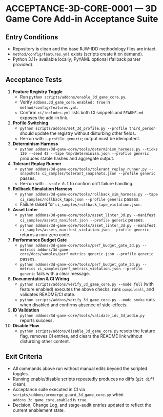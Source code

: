 # ACCEPTANCE-3D-CORE-0001 — 3D Game Core Add-in Acceptance Suite

## Entry Conditions
- Repository is clean and the base RJW-IDD methodology files are intact.
- `method/config/features.yml` exists (scripts create it on demand).
- Python 3.11+ available locally; PyYAML optional (fallback parser provided).

## Acceptance Tests
1. **Feature Registry Toggle**
   - Run `python scripts/addons/enable_3d_game_core.py`.
   - Verify `addons.3d_game_core.enabled: true` in `method/config/features.yml`.
   - Confirm `ci/includes.yml` lists both CI snippets and `README.md` exposes the add-in link.
2. **Profile Switching**
   - `python scripts/addons/set_3d_profile.py --profile third_person` should update the registry without disturbing other fields.
   - Re-run with `--profile generic`; output must be idempotent.
3. **Determinism Harness**
   - `python addons/3d-game-core/tools/determinism_harness.py --ticks 120 --seed 42 --tape tmp/determinism.json --profile generic` produces stable hashes and aggregate output.
4. **Tolerant Replay Runner**
   - `python addons/3d-game-core/tools/tolerant_replay_runner.py --snapshots ci_samples/tolerant_snapshots.json --profile generic` passes.
   - Re-run with `--scale 0.1` to confirm drift failure handling.
5. **Rollback Simulation Harness**
   - `python addons/3d-game-core/tools/rollback_sim_harness.py --tape ci_samples/rollback_tape.json --profile generic` passes.
   - Failure raised for `ci_samples/rollback_tape_violation.json`.
6. **Asset Linter**
   - `python addons/3d-game-core/tools/asset_linter_3d.py --manifest ci_samples/assets_manifest.json --profile generic` passes.
   - `python addons/3d-game-core/tools/asset_linter_3d.py --manifest ci_samples/assets_manifest_violation.json --profile generic` returns a non-zero code.
7. **Performance Budget Gate**
   - `python addons/3d-game-core/tools/perf_budget_gate_3d.py --metrics addons/3d-game-core/docs/samples/perf_metrics_generic.json --profile generic` passes.
   - `python addons/3d-game-core/tools/perf_budget_gate_3d.py --metrics ci_samples/perf_metrics_violation.json --profile generic` fails with a clear message.
8. **Documentation & CI Wiring**
   - `python scripts/addons/verify_3d_game_core.py --mode full` (with feature enabled) executes the above checks, runs `compileall`, and validates README/CI state.
   - `python scripts/addons/verify_3d_game_core.py --mode smoke` runs when disabled and confirms absence of side-effects.
9. **ID Validation**
   - `python addons/3d-game-core/tools/validate_ids_3d_addin.py` reports success.
10. **Disable Flow**
    - `python scripts/addons/disable_3d_game_core.py` resets the feature flag, removes CI entries, and clears the README link without disturbing other content.

## Exit Criteria
- All commands above run without manual edits beyond the scripted toggles.
- Running enable/disable scripts repeatedly produces no diffs (`git diff` clean).
- Acceptance suite executed in CI via `scripts/addons/premerge_guard_3d_game_core.py` when `addons.3d_game_core.enabled` is `true`.
- Decision, Change Log, and stage-audit entries updated to reflect the current enablement state.
